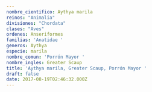 ```yaml
---
nombre_cientifico: Aythya marila
reinos: "Animalia"
divisiones: "Chordata"
clases: "Aves"
ordenes: Anseriformes
familias: 'Anatidae '
generos: Aythya
especie: marila
nombre_comun: 'Porrón Mayor '
nombre_ingles: Greater Scaup
title: 'Aythya marila, Greater Scaup, Porrón Mayor '
draft: false
date: 2017-08-19T02:46:32.000Z
---
```


